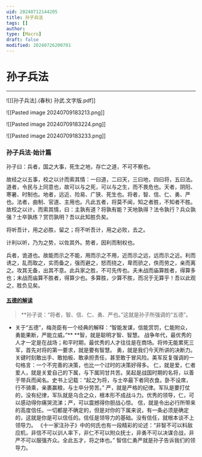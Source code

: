 ```yaml
---
uid: 20240712144205
title: 孙子兵法
tags: []
author: 
type: [Macro]
draft: false
modified: 20240726200701
---
```


# 孙子兵法

---

![[[孙子兵法].(春秋) 孙武.文字版.pdf]]

![[Pasted image 20240709183213.png]]

![[Pasted image 20240709183224.png]]

![[Pasted image 20240709183233.png]]

### 孙子兵法·始计篇

孙子曰：兵者，国之大事，死生之地，存亡之道，不可不察也。

故经之以五事，校之以计而索其情：一曰道，二曰天，三曰地，四曰将，五曰法。道者，令民与上同意也，故可以与之死，可以与之生，而不畏危也。天者，阴阳、寒暑、时制也。地者，远近、险易、广狭、死生也。将者，智、信、仁、勇、严也。法者，曲制、官道、主用也。凡此五者，将莫不闻，知之者胜，不知者不胜。故校之以计，而索其情，曰：主孰有道？将孰有能？天地孰得？法令孰行？兵众孰强？士卒孰练？赏罚孰明？吾以此知胜负矣。

将听吾计，用之必胜，留之；将不听吾计，用之必败，去之。

计利以听，乃为之势，以佐其外。势者，因利而制权也。

兵者，诡道也。故能而示之不能，用而示之不用，近而示之远，远而示之近。利而诱之，乱而取之，实而备之，强而避之，怒而挠之，卑而骄之，佚而劳之，亲而离之。攻其无备，出其不意。此兵家之胜，不可先传也。夫未战而庙算胜者，得算多也；未战而庙算不胜者，得算少也。多算胜，少算不胜，而况于无算乎！吾以此观之，胜负见矣。

#### [五德的解读](https://www.jianshu.com/p/01e242b49c66  )

>**孙子说：“将者，智、信、仁、勇、严也。”这就是孙子所强调的“五德”。

* 关于“五德”，梅尧臣有一个经典的解释：“智能发谋，信能赏罚，仁能附众，勇能果断，严能立威。”**
**智，就是聪明才智、智慧。
战争年代，最优秀的人才一定是在战场；和平时期，最优秀的人才往往是在商场。将帅无能累死三军，首先对将的第一要求，就是要有智慧。
勇，就是我们今天所讲的决断力。关键时刻敢出手、敢拍板、敢承担责任，甚至敢于冒风险。美军反复强调的一句格言：一个不完善的决策，也比一个过时的决策好得多。
仁，就是爱，仁者爱人，就是关爱自己的下属，与下属同甘共苦。吴起是战国时期的名将，以善于带兵而闻名。史书上记载：“起之为将，与士卒最下者同衣食。卧不设席，行不骑乘，亲裹赢粮，与士卒分劳苦。”
严，就是严格的纪律。军队是要打仗的，没有纪律，军队就是乌合之众，根本形不成战斗力。优秀的领导，仁，可以感动得你痛哭流涕；严，可以震撼得你胆战心惊。
信，就是令出必行所带来的高度信任。一切都是不确定的，但是对你的下属来说，有一条必须是确定的，这就是你是可以信任的。信任是领导力的基础。没有信任，就根本谈不上领导力。
《十一家注孙子》中的何氏也有一段精彩的论述：“非智不可以料敌应机，非信不可以训人率下，非仁不可以附众抚士，非勇不可以决谋合战，非严不可以服强齐众。全此五才，将之体也。”
智信仁勇严就是孙子告诉我们的领导力。